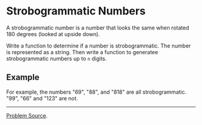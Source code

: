 # Strobogrammatic Numbers

A strobogrammatic number is a number that looks the same when rotated 180 degrees (looked at upside 
down).

Write a function to determine if a number is strobogrammatic. The number is represented as a string.
Then write a function to generatee strobogrammatic numbers up to `n` digits.

Example
-------

For example, the numbers "69", "88", and "818" are all strobogrammatic. "99", "66" and "123" are 
not.

---

[Problem Source](https://tonycao.gitbooks.io/leetcode-locked/content/LeetCode%20Locked/c1.5.html).